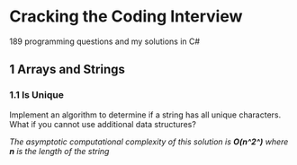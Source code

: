 # Cracking the Coding Interview 

189 programming questions and my solutions in C# 

## 1 Arrays and Strings 

### 1.1 Is Unique 

Implement an algorithm to determine if a string has all unique characters. What if you cannot use additional data structures? 

*The asymptotic computational complexity of this solution is **O(n^2^)** where **n** is the length of the string* 

